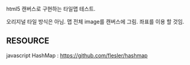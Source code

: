 html5 캔버스로 구현하는 타일맵 테스트.

오리지널 타일 방식은 아님. 맵 전체 image를 캔버스에 그림. 좌표를 이용 할 것임.

## RESOURCE
javascript HashMap : https://github.com/flesler/hashmap